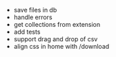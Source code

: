 - save files in db
- handle errors
- get collections from extension
- add tests
- support drag and drop of csv
- align css in home with /download